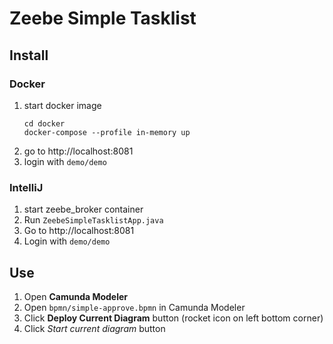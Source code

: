 Zeebe Simple Tasklist
=========================
## Install
### Docker
1. start docker image
    ```
    cd docker
    docker-compose --profile in-memory up
    ```
1. go to http://localhost:8081
1. login with `demo/demo`

### IntelliJ
1. start zeebe_broker container
1. Run `ZeebeSimpleTasklistApp.java`
1. Go to http://localhost:8081
1. Login with `demo/demo`

## Use
1. Open **Camunda Modeler**
2. Open `bpmn/simple-approve.bpmn` in Camunda Modeler
3. Click **Deploy Current Diagram** button (rocket icon on left bottom corner)
4. Click *Start current diagram* button 

